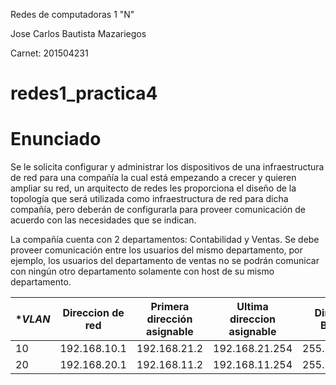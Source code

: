 Redes de computadoras 1 "N"

Jose Carlos Bautista Mazariegos

Carnet: 201504231


# redes1_practica4

# **Enunciado**
Se le solicita configurar y administrar los dispositivos de una infraestructura de red para
una compañía la cual está empezando a crecer y quieren ampliar su red, un arquitecto
de redes les proporciona el diseño de la topología que será utilizada como
infraestructura de red para dicha compañía, pero deberán de configurarla para proveer
comunicación de acuerdo con las necesidades que se indican.

La compañía cuenta con 2 departamentos: Contabilidad y Ventas. Se debe proveer
comunicación entre los usuarios del mismo departamento, por ejemplo, los usuarios del
departamento de ventas no se podrán comunicar con ningún otro departamento
solamente con host de su mismo departamento. 


| **VLAN* | **Direccion de red** | **Primera dirección asignable** | **Ultima direccion asignable**|**Dirección de Breadcast** |
| --------|  --------------------| ------------------------------ | --------------------------     |---------------------------|
| 10      | 192.168.10.1         | 192.168.21.2                   | 192.168.21.254                 | 255.255.255.255           |
| 20      | 192.168.20.1         | 192.168.11.2                   | 192.168.11.254                 | 255.255.255.255           |


